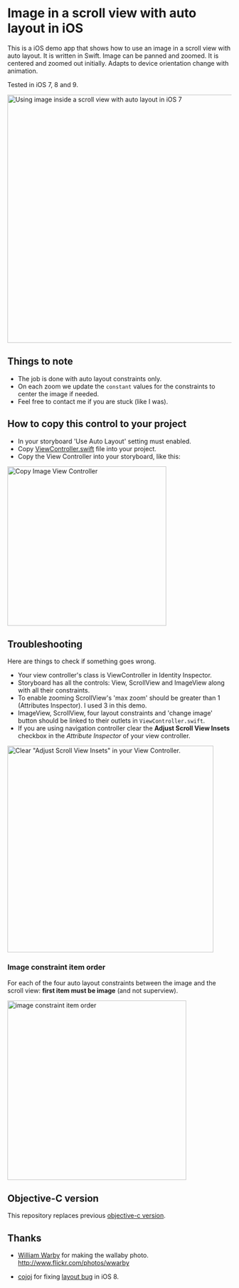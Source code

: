 # Image in a scroll view with auto layout in iOS

This is a iOS demo app that shows how to use an image in a scroll view with auto layout. It is written in Swift. Image can be panned and zoomed. It is centered and zoomed out initially. Adapts to device orientation change with animation.

Tested in iOS 7, 8 and 9.

<img src='https://raw.githubusercontent.com/evgenyneu/ios-imagescroll-swift/master/graphics/image_scroll.png' width='556' alt='Using image inside a scroll view with auto layout in iOS 7'>

## Things to note

* The job is done with auto layout constraints only.
* On each zoom we update the `constant` values for the constraints to center the image if needed.
* Feel free to contact me if you are stuck (like I was).

## How to copy this control to your project

* In your storyboard 'Use Auto Layout' setting must enabled.
* Copy [ViewController.swift](https://github.com/evgenyneu/ios-imagescroll-swift/blob/master/image-scroll-swift/ViewController.swift) file into your project.
* Copy the View Controller into your storyboard, like this:

<img src='https://raw.githubusercontent.com/evgenyneu/ios-imagescroll-swift/master/graphics/copy_image_scroll_view_controller.png' width='357' alt='Copy Image View Controller'>


## Troubleshooting

Here are things to check if something goes wrong.

* Your view controller's class is ViewController in Identity Inspector.
* Storyboard has all the controls: View, ScrollView and ImageView along with all their constraints.
* To enable zooming ScrollView's 'max zoom' should be greater than 1 (Attributes Inspector). I used 3 in this demo.
* ImageView, ScrollView, four layout constraints and 'change image' button should be linked to their outlets in `ViewController.swift`.
* If you are using navigation controller clear the **Adjust Scroll View Insets** checkbox in the *Attribute Inspector* of your view controller.

<img src='https://raw.githubusercontent.com/evgenyneu/ios-imagescroll-swift/master/graphics/adjust_table_view_insets.png' width='463' alt='Clear "Adjust Scroll View Insets" in your View Controller.'>

### Image constraint item order

For each of the four auto layout constraints between the image and the scroll view: **first item must be image** (and not superview).

<img src='https://raw.githubusercontent.com/evgenyneu/ios-imagescroll-swift/master/graphics/image_constraint.png' width='402' alt='image constraint item order'>


## Objective-C version

This repository replaces previous [objective-c version](https://github.com/evgenyneu/ios-imagescroll).

## Thanks

* [William Warby](https://www.flickr.com/photos/wwarby) for making the wallaby photo. http://www.flickr.com/photos/wwarby

* [cojoj](https://github.com/cojoj) for fixing [layout bug](https://github.com/evgenyneu/ios-imagescroll/issues/5) in iOS 8.
